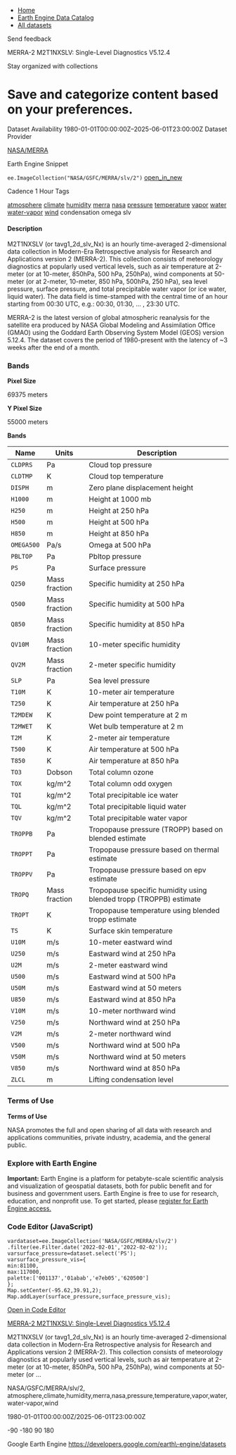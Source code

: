 



* [Home](https://developers.google.com/)
* [Earth Engine Data Catalog](https://developers.google.com/earth-engine/datasets)
* [All datasets](https://developers.google.com/earth-engine/datasets/catalog)





 
 
 Send feedback
 
 

MERRA\-2 M2T1NXSLV: Single\-Level Diagnostics V5\.12\.4


 
 Stay organized with collections
 

 
 Save and categorize content based on your preferences.
=========================================================================================================================================================








Dataset Availability
1980\-01\-01T00:00:00Z–2025\-06\-01T23:00:00Z
Dataset Provider


[NASA/MERRA](https://gmao.gsfc.nasa.gov/reanalysis/MERRA-2/)



Earth Engine Snippet


`ee.ImageCollection("NASA/GSFC/MERRA/slv/2")` 
[open\_in\_new](https://code.earthengine.google.com/?scriptPath=Examples:Datasets/NASA/NASA_GSFC_MERRA_slv_2)





Cadence
1 Hour
Tags


[atmosphere](/earth-engine/datasets/tags/atmosphere)
[climate](/earth-engine/datasets/tags/climate)
[humidity](/earth-engine/datasets/tags/humidity)
[merra](/earth-engine/datasets/tags/merra)
[nasa](/earth-engine/datasets/tags/nasa)
[pressure](/earth-engine/datasets/tags/pressure)
[temperature](/earth-engine/datasets/tags/temperature)
[vapor](/earth-engine/datasets/tags/vapor)
[water](/earth-engine/datasets/tags/water)
[water\-vapor](/earth-engine/datasets/tags/water-vapor)
[wind](/earth-engine/datasets/tags/wind)
condensation
omega
slv








#### Description



M2T1NXSLV (or tavg1\_2d\_slv\_Nx) is an hourly time\-averaged 2\-dimensional data
collection in Modern\-Era Retrospective analysis for Research and
Applications version 2 (MERRA\-2\). This collection consists of meteorology
diagnostics at popularly used vertical levels, such as air temperature at
2\-meter (or at 10\-meter, 850hPa, 500 hPa, 250hPa), wind components at
50\-meter (or at 2\-meter, 10\-meter, 850 hPa, 500hPa, 250 hPa), sea level
pressure, surface pressure, and total precipitable water vapor (or ice
water, liquid water). The data field is time\-stamped with the central time
of an hour starting from 00:30 UTC, e.g.: 00:30, 01:30, ... , 23:30 UTC.


MERRA\-2 is the latest version of global atmospheric reanalysis for
the satellite era produced by NASA Global Modeling and Assimilation
Office (GMAO) using the Goddard Earth Observing System Model (GEOS)
version 5\.12\.4\. The dataset covers the period of 1980\-present with the
latency of \~3 weeks after the end of a month.





### Bands



**Pixel Size**
  
69375 meters




**Y Pixel Size**
  
55000 meters



**Bands**




| Name | Units | Description |
| --- | --- | --- |
| `CLDPRS` | Pa | Cloud top pressure |
| `CLDTMP` | K | Cloud top temperature |
| `DISPH` | m | Zero plane displacement height |
| `H1000` | m | Height at 1000 mb |
| `H250` | m | Height at 250 hPa |
| `H500` | m | Height at 500 hPa |
| `H850` | m | Height at 850 hPa |
| `OMEGA500` | Pa/s | Omega at 500 hPa |
| `PBLTOP` | Pa | Pbltop pressure |
| `PS` | Pa | Surface pressure |
| `Q250` | Mass fraction | Specific humidity at 250 hPa |
| `Q500` | Mass fraction | Specific humidity at 500 hPa |
| `Q850` | Mass fraction | Specific humidity at 850 hPa |
| `QV10M` | Mass fraction | 10\-meter specific humidity |
| `QV2M` | Mass fraction | 2\-meter specific humidity |
| `SLP` | Pa | Sea level pressure |
| `T10M` | K | 10\-meter air temperature |
| `T250` | K | Air temperature at 250 hPa |
| `T2MDEW` | K | Dew point temperature at 2 m |
| `T2MWET` | K | Wet bulb temperature at 2 m |
| `T2M` | K | 2\-meter air temperature |
| `T500` | K | Air temperature at 500 hPa |
| `T850` | K | Air temperature at 850 hPa |
| `TO3` | Dobson | Total column ozone |
| `TOX` | kg/m^2 | Total column odd oxygen |
| `TQI` | kg/m^2 | Total precipitable ice water |
| `TQL` | kg/m^2 | Total precipitable liquid water |
| `TQV` | kg/m^2 | Total precipitable water vapor |
| `TROPPB` | Pa | Tropopause pressure (TROPP) based on blended estimate |
| `TROPPT` | Pa | Tropopause pressure based on thermal estimate |
| `TROPPV` | Pa | Tropopause pressure based on epv estimate |
| `TROPQ` | Mass fraction | Tropopause specific humidity using blended tropp (TROPPB) estimate |
| `TROPT` | K | Tropopause temperature using blended tropp estimate |
| `TS` | K | Surface skin temperature |
| `U10M` | m/s | 10\-meter eastward wind |
| `U250` | m/s | Eastward wind at 250 hPa |
| `U2M` | m/s | 2\-meter eastward wind |
| `U500` | m/s | Eastward wind at 500 hPa |
| `U50M` | m/s | Eastward wind at 50 meters |
| `U850` | m/s | Eastward wind at 850 hPa |
| `V10M` | m/s | 10\-meter northward wind |
| `V250` | m/s | Northward wind at 250 hPa |
| `V2M` | m/s | 2\-meter northward wind |
| `V500` | m/s | Northward wind at 500 hPa |
| `V50M` | m/s | Northward wind at 50 meters |
| `V850` | m/s | Northward wind at 850 hPa |
| `ZLCL` | m | Lifting condensation level |




### Terms of Use


**Terms of Use**


NASA promotes the full and open sharing of all data with research and
applications communities, private industry, academia, and the general
public.




### Explore with Earth Engine


**Important:** 
 Earth Engine is a platform for petabyte\-scale scientific analysis and visualization of
 geospatial datasets, both for public benefit and for business and government users.
 Earth Engine is free to use for research, education, and nonprofit use. To get started, please
 [register for Earth Engine access.](https://console.cloud.google.com/earth-engine)



### Code Editor (JavaScript)



```
vardataset=ee.ImageCollection('NASA/GSFC/MERRA/slv/2')
.filter(ee.Filter.date('2022-02-01','2022-02-02'));
varsurface_pressure=dataset.select('PS');
varsurface_pressure_vis={
min:81100,
max:117000,
palette:['001137','01abab','e7eb05','620500']
};
Map.setCenter(-95.62,39.91,2);
Map.addLayer(surface_pressure,surface_pressure_vis);
```



[Open in Code Editor](https://code.earthengine.google.com/?scriptPath=Examples:Datasets/NASA/NASA_GSFC_MERRA_slv_2)


[MERRA\-2 M2T1NXSLV: Single\-Level Diagnostics V5\.12\.4](/earth-engine/datasets/catalog/NASA_GSFC_MERRA_slv_2)

M2T1NXSLV (or tavg1\_2d\_slv\_Nx) is an hourly time\-averaged 2\-dimensional data collection in Modern\-Era Retrospective analysis for Research and Applications version 2 (MERRA\-2\). This collection consists of meteorology diagnostics at popularly used vertical levels, such as air temperature at 2\-meter (or at 10\-meter, 850hPa, 500 hPa, 250hPa), wind components at 50\-meter (or …

 NASA/GSFC/MERRA/slv/2,
 atmosphere,climate,humidity,merra,nasa,pressure,temperature,vapor,water,water\-vapor,wind

1980\-01\-01T00:00:00Z/2025\-06\-01T23:00:00Z



 \-90 \-180 90 180
 



Google Earth Engine
https://developers.google.com/earth\-engine/datasets








